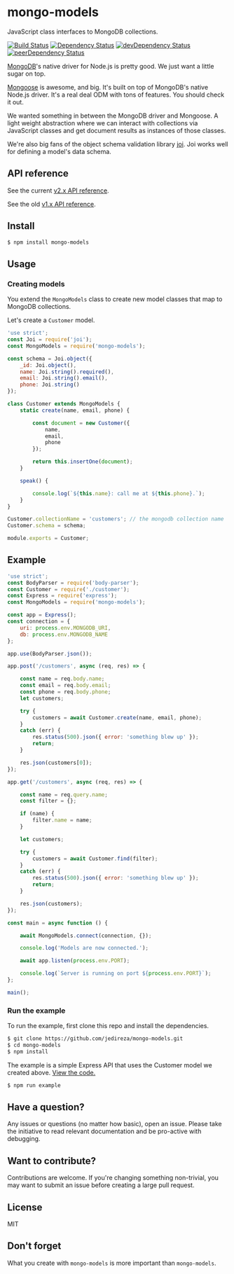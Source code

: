 # mongo-models

JavaScript class interfaces to MongoDB collections.

[![Build Status](https://img.shields.io/travis/jedireza/mongo-models.svg)](https://travis-ci.org/jedireza/mongo-models)
[![Dependency Status](https://img.shields.io/david/jedireza/mongo-models.svg)](https://david-dm.org/jedireza/mongo-models)
[![devDependency Status](https://img.shields.io/david/dev/jedireza/mongo-models.svg)](https://david-dm.org/jedireza/mongo-models#info=devDependencies)
[![peerDependency Status](https://img.shields.io/david/peer/jedireza/mongo-models.svg)](https://david-dm.org/jedireza/mongo-models#info=peerDependencies)

[MongoDB](https://github.com/mongodb/node-mongodb-native)'s native driver for
Node.js is pretty good. We just want a little sugar on top.

[Mongoose](http://mongoosejs.com/) is awesome, and big. It's built on top of
MongoDB's native Node.js driver. It's a real deal ODM with tons of features.
You should check it out.

We wanted something in between the MongoDB driver and Mongoose. A light weight
abstraction where we can interact with collections via JavaScript classes and
get document results as instances of those classes.

We're also big fans of the object schema validation library
[joi](https://github.com/hapijs/joi). Joi works well for defining a model's
data schema.


## API reference

See the current [v2.x API
reference](https://github.com/jedireza/mongo-models/blob/master/API.md).

See the old [v1.x API
reference](https://github.com/jedireza/mongo-models/blob/996c21e0e18c4cf70e665d319c7cf5eaa9cff846/API.md).


## Install

```bash
$ npm install mongo-models
```


## Usage

### Creating models

You extend the `MongoModels` class to create new model classes that map to
MongoDB collections.

Let's create a `Customer` model.

```js
'use strict';
const Joi = require('joi');
const MongoModels = require('mongo-models');

const schema = Joi.object({
    _id: Joi.object(),
    name: Joi.string().required(),
    email: Joi.string().email(),
    phone: Joi.string()
});

class Customer extends MongoModels {
    static create(name, email, phone) {

        const document = new Customer({
            name,
            email,
            phone
        });

        return this.insertOne(document);
    }

    speak() {

        console.log(`${this.name}: call me at ${this.phone}.`);
    }
}

Customer.collectionName = 'customers'; // the mongodb collection name
Customer.schema = schema;

module.exports = Customer;
```


## Example

```js
'use strict';
const BodyParser = require('body-parser');
const Customer = require('./customer');
const Express = require('express');
const MongoModels = require('mongo-models');

const app = Express();
const connection = {
    uri: process.env.MONGODB_URI,
    db: process.env.MONGODB_NAME
};

app.use(BodyParser.json());

app.post('/customers', async (req, res) => {

    const name = req.body.name;
    const email = req.body.email;
    const phone = req.body.phone;
    let customers;

    try {
        customers = await Customer.create(name, email, phone);
    }
    catch (err) {
        res.status(500).json({ error: 'something blew up' });
        return;
    }

    res.json(customers[0]);
});

app.get('/customers', async (req, res) => {

    const name = req.query.name;
    const filter = {};

    if (name) {
        filter.name = name;
    }

    let customers;

    try {
        customers = await Customer.find(filter);
    }
    catch (err) {
        res.status(500).json({ error: 'something blew up' });
        return;
    }

    res.json(customers);
});

const main = async function () {

    await MongoModels.connect(connection, {});

    console.log('Models are now connected.');

    await app.listen(process.env.PORT);

    console.log(`Server is running on port ${process.env.PORT}`);
};

main();
```

### Run the example

To run the example, first clone this repo and install the dependencies.

```bash
$ git clone https://github.com/jedireza/mongo-models.git
$ cd mongo-models
$ npm install
```

The example is a simple Express API that uses the Customer model we created
above. [View the
code.](https://github.com/jedireza/mongo-models/tree/master/example)

```bash
$ npm run example
```


## Have a question?

Any issues or questions (no matter how basic), open an issue. Please take the
initiative to read relevant documentation and be pro-active with debugging.


## Want to contribute?

Contributions are welcome. If you're changing something non-trivial, you may
want to submit an issue before creating a large pull request.


## License

MIT


## Don't forget

What you create with `mongo-models` is more important than `mongo-models`.
